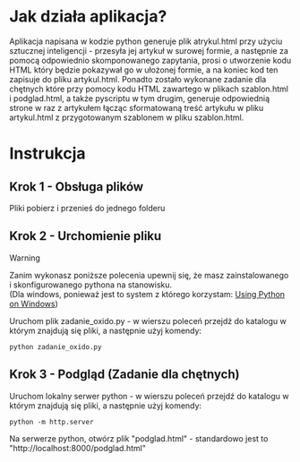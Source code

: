 # Jak działa aplikacja?
Aplikacja napisana w kodzie python generuje plik atrykul.html przy użyciu sztucznej inteligencji - przesyła jej artykuł w surowej formie, a następnie za pomocą odpowiednio skomponowanego zapytania, prosi o utworzenie kodu HTML który będzie pokazywał go w ułożonej formie, a na koniec kod ten zapisuje do pliku artykul.html. Ponadto zostało wykonane zadanie dla chętnych które przy pomocy kodu HTML zawartego w plikach szablon.html i podglad.html, a także pyscriptu w tym drugim, generuje odpowiednią strone w raz z artykułem łącząc sformatowaną treść artykułu w pliku artykul.html z przygotowanym szablonem w pliku szablon.html.
# Instrukcja
## Krok 1 - Obsługa plików
Pliki pobierz i przenieś do jednego folderu
## Krok 2 - Urchomienie pliku
>[!WARNING]
>Zanim wykonasz poniższe polecenia upewnij się, że masz zainstalowanego i skonfigurowanego pythona na stanowisku.  
(Dla windows, ponieważ jest to system z którego korzystam: [Using Python on Windows](https://docs.python.org/3/using/windows.html)) 
  
Uruchom plik zadanie_oxido.py - w wierszu poleceń przejdź do katalogu w którym znajdują się pliki, a następnie użyj komendy:  
```
python zadanie_oxido.py
```
## Krok 3 - Podgląd (Zadanie dla chętnych)
Uruchom lokalny serwer python - w wierszu poleceń przejdź do katalogu w którym znajdują się pliki, a następnie użyj komendy: 
```
python -m http.server
```  
Na serwerze python, otwórz plik "podglad.html" - standardowo jest to "http://localhost:8000/podglad.html"
